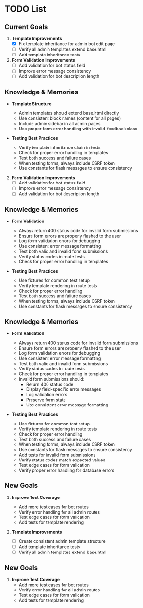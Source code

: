 # TODO List

## Current Goals
1. **Template Improvements**
   - [x] Fix template inheritance for admin bot edit page
   - [ ] Verify all admin templates extend base.html
   - [ ] Add template inheritance tests

2. **Form Validation Improvements**
   - [ ] Add validation for bot status field
   - [ ] Improve error message consistency
   - [ ] Add validation for bot description length

## Knowledge & Memories
- **Template Structure**
  * Admin templates should extend base.html directly
  * Use consistent block names (content for all pages)
  * Include admin sidebar in all admin pages
  * Use proper form error handling with invalid-feedback class

- **Testing Best Practices**
  * Verify template inheritance chain in tests
  * Check for proper error handling in templates
  * Test both success and failure cases
  * When testing forms, always include CSRF token
  * Use constants for flash messages to ensure consistency

2. **Form Validation Improvements**
   - [ ] Add validation for bot status field
   - [ ] Improve error message consistency
   - [ ] Add validation for bot description length

## Knowledge & Memories
- **Form Validation**
  * Always return 400 status code for invalid form submissions
  * Ensure form errors are properly flashed to the user
  * Log form validation errors for debugging
  * Use consistent error message formatting
  * Test both valid and invalid form submissions
  * Verify status codes in route tests
  * Check for proper error handling in templates

- **Testing Best Practices**
  * Use fixtures for common test setup
  * Verify template rendering in route tests
  * Check for proper error handling
  * Test both success and failure cases
  * When testing forms, always include CSRF token
  * Use constants for flash messages to ensure consistency

## Knowledge & Memories
- **Form Validation**
  * Always return 400 status code for invalid form submissions
  * Ensure form errors are properly flashed to the user
  * Log form validation errors for debugging
  * Use consistent error message formatting
  * Test both valid and invalid form submissions
  * Verify status codes in route tests
  * Check for proper error handling in templates
  * Invalid form submissions should:
    - Return 400 status code
    - Display field-specific error messages
    - Log validation errors
    - Preserve form state
    - Use consistent error message formatting

- **Testing Best Practices**
  * Use fixtures for common test setup
  * Verify template rendering in route tests
  * Check for proper error handling
  * Test both success and failure cases
  * When testing forms, always include CSRF token
  * Use constants for flash messages to ensure consistency
  * Add tests for invalid form submissions
  * Verify status codes match expected values
  * Test edge cases for form validation
  * Verify proper error handling for database errors

## New Goals
1. **Improve Test Coverage**
   - Add more test cases for bot routes
   - Verify error handling for all admin routes
   - Test edge cases for form validation
   - Add tests for template rendering

1. **Template Improvements**
   - [ ] Create consistent admin template structure
   - [ ] Add template inheritance tests
   - [ ] Verify all admin templates extend base.html

## New Goals
1. **Improve Test Coverage**
   - Add more test cases for bot routes
   - Verify error handling for all admin routes
   - Test edge cases for form validation
   - Add tests for template rendering

